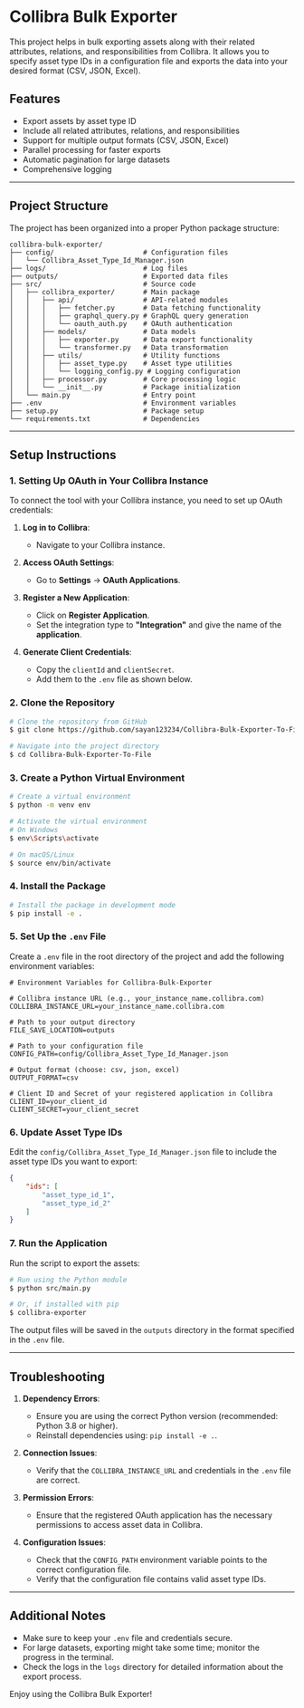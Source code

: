 # Collibra Bulk Exporter

This project helps in bulk exporting assets along with their related attributes, relations, and responsibilities from Collibra. It allows you to specify asset type IDs in a configuration file and exports the data into your desired format (CSV, JSON, Excel).

## Features

- Export assets by asset type ID
- Include all related attributes, relations, and responsibilities
- Support for multiple output formats (CSV, JSON, Excel)
- Parallel processing for faster exports
- Automatic pagination for large datasets
- Comprehensive logging

---

## Project Structure

The project has been organized into a proper Python package structure:

```
collibra-bulk-exporter/
├── config/                      # Configuration files
│   └── Collibra_Asset_Type_Id_Manager.json
├── logs/                        # Log files
├── outputs/                     # Exported data files
├── src/                         # Source code
│   ├── collibra_exporter/       # Main package
│   │   ├── api/                 # API-related modules
│   │   │   ├── fetcher.py       # Data fetching functionality
│   │   │   ├── graphql_query.py # GraphQL query generation
│   │   │   └── oauth_auth.py    # OAuth authentication
│   │   ├── models/              # Data models
│   │   │   ├── exporter.py      # Data export functionality
│   │   │   └── transformer.py   # Data transformation
│   │   ├── utils/               # Utility functions
│   │   │   ├── asset_type.py    # Asset type utilities
│   │   │   └── logging_config.py # Logging configuration
│   │   ├── processor.py         # Core processing logic
│   │   └── __init__.py          # Package initialization
│   └── main.py                  # Entry point
├── .env                         # Environment variables
├── setup.py                     # Package setup
└── requirements.txt             # Dependencies
```

---

## Setup Instructions

### 1. Setting Up OAuth in Your Collibra Instance

To connect the tool with your Collibra instance, you need to set up OAuth credentials:

1. **Log in to Collibra**: 
   - Navigate to your Collibra instance.

2. **Access OAuth Settings**: 
   - Go to **Settings** -> **OAuth Applications**.

3. **Register a New Application**:
   - Click on **Register Application**.
   - Set the integration type to **"Integration"** and give the name of the **application**.

4. **Generate Client Credentials**:
   - Copy the `clientId` and `clientSecret`.
   - Add them to the `.env` file as shown below.

### 2. Clone the Repository

```bash
# Clone the repository from GitHub
$ git clone https://github.com/sayan123234/Collibra-Bulk-Exporter-To-File.git

# Navigate into the project directory
$ cd Collibra-Bulk-Exporter-To-File
```

### 3. Create a Python Virtual Environment

```bash
# Create a virtual environment
$ python -m venv env

# Activate the virtual environment
# On Windows
$ env\Scripts\activate

# On macOS/Linux
$ source env/bin/activate
```

### 4. Install the Package

```bash
# Install the package in development mode
$ pip install -e .
```

### 5. Set Up the `.env` File

Create a `.env` file in the root directory of the project and add the following environment variables:

```env
# Environment Variables for Collibra-Bulk-Exporter

# Collibra instance URL (e.g., your_instance_name.collibra.com)
COLLIBRA_INSTANCE_URL=your_instance_name.collibra.com

# Path to your output directory
FILE_SAVE_LOCATION=outputs

# Path to your configuration file
CONFIG_PATH=config/Collibra_Asset_Type_Id_Manager.json

# Output format (choose: csv, json, excel)
OUTPUT_FORMAT=csv

# Client ID and Secret of your registered application in Collibra
CLIENT_ID=your_client_id
CLIENT_SECRET=your_client_secret
```

### 6. Update Asset Type IDs

Edit the `config/Collibra_Asset_Type_Id_Manager.json` file to include the asset type IDs you want to export:

```json
{
    "ids": [
        "asset_type_id_1",
        "asset_type_id_2"
    ]
}
```

### 7. Run the Application

Run the script to export the assets:

```bash
# Run using the Python module
$ python src/main.py

# Or, if installed with pip
$ collibra-exporter
```

The output files will be saved in the `outputs` directory in the format specified in the `.env` file.

---

## Troubleshooting

1. **Dependency Errors**:
   - Ensure you are using the correct Python version (recommended: Python 3.8 or higher).
   - Reinstall dependencies using: `pip install -e .`.

2. **Connection Issues**:
   - Verify that the `COLLIBRA_INSTANCE_URL` and credentials in the `.env` file are correct.

3. **Permission Errors**:
   - Ensure that the registered OAuth application has the necessary permissions to access asset data in Collibra.

4. **Configuration Issues**:
   - Check that the `CONFIG_PATH` environment variable points to the correct configuration file.
   - Verify that the configuration file contains valid asset type IDs.

---

## Additional Notes

- Make sure to keep your `.env` file and credentials secure.
- For large datasets, exporting might take some time; monitor the progress in the terminal.
- Check the logs in the `logs` directory for detailed information about the export process.

Enjoy using the Collibra Bulk Exporter!
